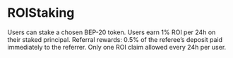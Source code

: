 # ROIStaking
Users can stake a chosen BEP-20 token. Users earn 1% ROI per 24h on their staked principal. Referral rewards: 0.5% of the referee’s deposit paid immediately to the referrer. Only one ROI claim allowed every 24h per user.
